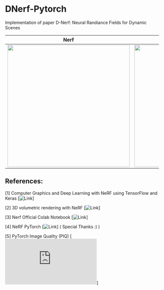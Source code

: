 # DNerf-Pytorch
Implementation of paper D-Nerf: Neural Randiance Fields for Dynamic Scenes

<center>

| Nerf   |      T-Nerf (v2)    |
|----------|:-------------:|
| <img src="https://github.com/prajwalsingh/DNerf-Pytorch/blob/main/results/dyn_lego_1.gif" width="400px" height="400px"/> |  <img src="https://github.com/prajwalsingh/DNerf-Pytorch/blob/main/results/dyn_lego_2.gif" width="400px" height="400px"/> |

</center>

## References:

[1] Computer Graphics and Deep Learning with NeRF using TensorFlow and Keras [![Link](https://pyimagesearch.com/2021/11/17/computer-graphics-and-deep-learning-with-nerf-using-tensorflow-and-keras-part-2/)]

[2] 3D volumetric rendering with NeRF [![Link](https://keras.io/examples/vision/nerf/)]

[3] Nerf Official Colab Notebook [![Link](https://colab.research.google.com/drive/1L6QExI2lw5xhJ-MLlIwpbgf7rxW7fcz3#scrollTo=31sNNVves8C2)]

[4] NeRF PyTorch [![Link](https://github.com/sillsill777/NeRF-PyTorch)] ( Special Thanks :) )

[5] PyTorch Image Quality (PIQ) [![Link](https://piq.readthedocs.io/en/latest/index.html)]
